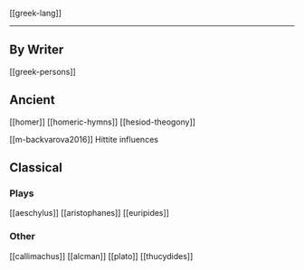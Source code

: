 [[greek-lang]]

---

## By Writer
[[greek-persons]]

## Ancient
[[homer]]
[[homeric-hymns]]
[[hesiod-theogony]]

[[m-backvarova2016]] Hittite influences

## Classical
### Plays
[[aeschylus]]
[[aristophanes]]
[[euripides]]
### Other
[[callimachus]]
[[alcman]]
[[plato]]
[[thucydides]]

